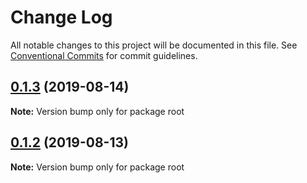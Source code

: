 # Change Log

All notable changes to this project will be documented in this file.
See [Conventional Commits](https://conventionalcommits.org) for commit guidelines.

## [0.1.3](https://github.com/phuongduyphan/lerna-example/compare/v0.1.2...v0.1.3) (2019-08-14)

**Note:** Version bump only for package root





## [0.1.2](https://github.com/phuongduyphan/lerna-example/compare/v0.1.1...v0.1.2) (2019-08-13)

**Note:** Version bump only for package root
